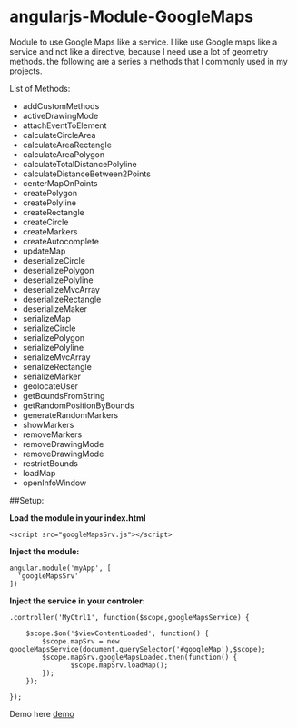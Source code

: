 angularjs-Module-GoogleMaps
===========================

Module to use Google Maps like a service. I like use Google maps like a service and not like a directive, because I need  use a lot of  geometry methods. the following are a series a methods that I commonly used in my projects. 

List of Methods:

* addCustomMethods
* activeDrawingMode
* attachEventToElement
* calculateCircleArea
* calculateAreaRectangle
* calculateAreaPolygon
* calculateTotalDistancePolyline
* calculateDistanceBetween2Points
* centerMapOnPoints
* createPolygon
* createPolyline
* createRectangle
* createCircle
* createMarkers
* createAutocomplete
* updateMap
* deserializeCircle
* deserializePolygon
* deserializePolyline
* deserializeMvcArray
* deserializeRectangle
* deserializeMaker
* serializeMap
* serializeCircle
* serializePolygon
* serializePolyline
* serializeMvcArray
* serializeRectangle
* serializeMarker
* geolocateUser
* getBoundsFromString
* getRandomPositionByBounds
* generateRandomMarkers
* showMarkers
* removeMarkers
* removeDrawingMode 
* removeDrawingMode
* restrictBounds
* loadMap
* openInfoWindow 


##Setup:

**Load the module in your index.html**

```
<script src="googleMapsSrv.js"></script>
```

**Inject the module:**

```
angular.module('myApp', [
  'googleMapsSrv'
])
```
**Inject the service in your controler:**
```
.controller('MyCtrl1', function($scope,googleMapsService) {

	$scope.$on('$viewContentLoaded', function() {
   		$scope.mapSrv = new googleMapsService(document.querySelector('#googleMap'),$scope);
		$scope.mapSrv.googleMapsLoaded.then(function() {
		       $scope.mapSrv.loadMap();		
		});
	});

});
```

Demo here  [demo](http://saulburgos.com/apps/googlemapModule/#/view1)
